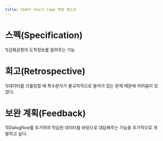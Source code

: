 ```yaml
---
title: SSAFY Start Camp 챗봇 퀘스트
---
```


# 스펙(Specification)
1)김해공항의 도착정보를 알려주는 기능

# 회고(Retrospective)
1)데이터를 크롤링할 때 특수문자가 불규칙적으로 들어가 있는 문제 때문에 어려움이 있었다.

# 보완 계획(Feedback)
1)Dialogflow를 추가하여 학습된 데이터를 바탕으로 대답해주는 기능을 추가적으로 개발하고 싶다.

